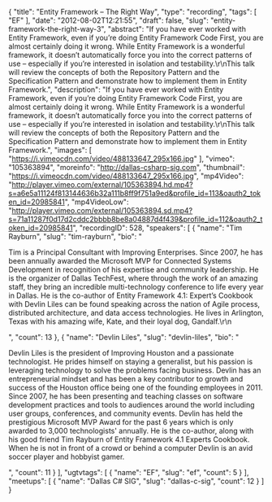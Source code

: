 {
  "title": "Entity Framework – The Right Way",
  "type": "recording",
  "tags": [
    "EF"
  ],
  "date": "2012-08-02T12:21:55",
  "draft": false,
  "slug": "entity-framework-the-right-way-3",
  "abstract": "If you have ever worked with Entity Framework, even if you’re doing Entity Framework Code First, you are almost certainly doing it wrong. While Entity Framework is a wonderful framework, it doesn’t automatically force you into the correct patterns of use – especially if you’re interested in isolation and testability.\r\nThis talk will review the concepts of both the Repository Pattern and the Specification Pattern and demonstrate how to implement them in Entity Framework.",
  "description": "If you have ever worked with Entity Framework, even if you’re doing Entity Framework Code First, you are almost certainly doing it wrong. While Entity Framework is a wonderful framework, it doesn’t automatically force you into the correct patterns of use – especially if you’re interested in isolation and testability.\r\nThis talk will review the concepts of both the Repository Pattern and the Specification Pattern and demonstrate how to implement them in Entity Framework.",
  "images": [
    "https://i.vimeocdn.com/video/488133647_295x166.jpg"
  ],
  "vimeo": "105363894",
  "moreinfo": "http://dallas-csharp-sig.com",
  "thumbnail": "https://i.vimeocdn.com/video/488133647_295x166.jpg",
  "mp4Video": "http://player.vimeo.com/external/105363894.hd.mp4?s=a6e5a11124f813144636b32a111b8ff9f751a9ed&profile_id=113&oauth2_token_id=20985841",
  "mp4VideoLow": "http://player.vimeo.com/external/105363894.sd.mp4?s=71a11287f0d17d2cddc2bbbb8be8a04887d4f439&profile_id=112&oauth2_token_id=20985841",
  "recordingID": 528,
  "speakers": [
    {
      "name": "Tim Rayburn",
      "slug": "tim-rayburn",
      "bio": "<p>Tim is a Principal Consultant with Improving Enterprises. Since 2007, he has been annually awarded the Microsoft MVP for Connected Systems Development in recognition of his expertise and community leadership. He is the organizer of Dallas TechFest, where through the work of an amazing staff, they bring an incredible multi-technology conference to life every year in Dallas. He is the co-author of Entity Framework 4.1: Expert’s Cookbook with Devlin Liles can be found speaking across the nation of Agile process, distributed architecture, and data access technologies. He lives in Arlington, Texas with his amazing wife, Kate, and their loyal dog, Gandalf.\r\n</p>",
      "count": 13
    },
    {
      "name": "Devlin Liles",
      "slug": "devlin-liles",
      "bio": "<p>Devlin Liles is the president of Improving Houston and a passionate technologist. He prides himself on staying a generalist, but his passion is leveraging technology to solve the problems facing business. Devlin has an entrepreneurial mindset and has been a key contributor to growth and success of the Houston office being one of the founding employees in 2011. Since 2007, he has been presenting and teaching classes on software development practices and tools to audiences around the world including user groups, conferences, and community events. Devlin has held the prestigious Microsoft MVP Award for the past 6 years which is only awarded to 3,000 technologists' annually. He is the co-author, along with his good friend Tim Rayburn of Entity Framework 4.1 Experts Cookbook. When he is not in front of a crowd or behind a computer Devlin is an avid soccer player and hobbyist gamer.</p>",
      "count": 11
    }
  ],
  "ugtvtags": [
    {
      "name": "EF",
      "slug": "ef",
      "count": 5
    }
  ],
  "meetups": [
    {
      "name": "Dallas C# SIG",
      "slug": "dallas-c-sig",
      "count": 12
    }
  ]
}